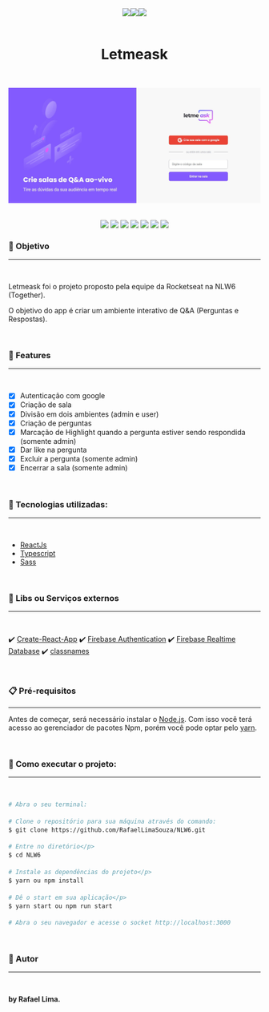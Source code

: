 <div align="center">
<img src="https://img.shields.io/badge/licence-MIT-green"/><img src="https://img.shields.io/badge/NLW-06-green"/><img src="https://img.shields.io/badge/NLW-Together-green"/>
</div>

<br/>

<h1 align="center">
Letmeask
</h1>

<br/>

![Letmeask](/src/assets/images/home.jpeg)

<br/>

<div align="center">
<a href="#Objetivo"><img src="https://img.shields.io/badge/-Sobre-%23835afd"></a>
<a href="#Features"><img src="https://img.shields.io/badge/-Features-%23835afd"></a>
<a href="#Tecnologias"><img src="https://img.shields.io/badge/%20-Tecnologias-%23835afd"></a>
<a href="#Libs"><img src="https://img.shields.io/badge/%20-Libs-%23835afd"></a>
<a href="#Requisitos"><img src="https://img.shields.io/badge/%20-Pr%C3%A9--requisitos-%23835afd"></a>
<a href="#Execucao"><img src="https://img.shields.io/badge/%20-Como%20executar-%23835afd"></a>
<a href="#Autor"><img src="https://img.shields.io/badge/%20-Autor-%23835afd"></a>
</div>

<div name="Objetivo">

### :dart: Objetivo

---

<br/>

<p fonts-size="24px">Letmeask foi o projeto proposto pela equipe da Rocketseat na NLW6 (Together).</p>
<p>O objetivo do app é criar um ambiente interativo de Q&A (Perguntas e Respostas).</p>

<br/>

<div>
<div name="Features">

### :pushpin: Features

---

<br/>

- [x] Autenticação com google
- [x] Criação de sala
- [x] Divisão em dois ambientes (admin e user)
- [x] Criação de perguntas
- [x] Marcação de Highlight quando a pergunta estiver sendo respondida (somente admin)
- [x] Dar like na pergunta
- [x] Excluir a pergunta (somente admin)
- [x] Encerrar a sala (somente admin)

<br/>

</div>

<div name="Tecnologias">

### :hammer: Tecnologias utilizadas:

---

<br/>

- [ReactJs](https://pt-br.reactjs.org/)
- [Typescript](https://www.typescriptlang.org/)
- [Sass](https://www.typescriptlang.org/)

<br/>

</div>

<div name="Libs">

### :cherries: Libs ou Serviços externos

---

<br/>

:heavy_check_mark: [Create-React-App](https://pt-br.reactjs.org/docs/create-a-new-react-app.html)
:heavy_check_mark: [Firebase Authentication](https://firebase.google.com/docs/auth)
:heavy_check_mark: [Firebase Realtime Database](https://firebase.google.com/products/realtime-database?gclid=Cj0KCQjw_dWGBhDAARIsAMcYuJyfpT3D_gW4oYzBAJAykQCoGjk-1ZKkNNUCpg_QJu6yMXUgCi6kPd8aAs29EALw_wcB&gclsrc=aw.ds)
:heavy_check_mark: [classnames](https://www.npmjs.com/package/classnames)

<br/>

</div>

<div name="Requisitos">

### :clipboard: Pré-requisitos

---

Antes de começar, será necessário instalar o [Node.js](https://nodejs.org/en/download/). Com isso você terá acesso ao gerenciador de pacotes Npm, porém você pode optar pelo [yarn](https://yarnpkg.com/).

<br/>

</div>

<div name="Execucao">

### :rocket: Como executar o projeto:

---

<br/>

```bash
# Abra o seu terminal:

# Clone o repositório para sua máquina através do comando:
$ git clone https://github.com/RafaelLimaSouza/NLW6.git

# Entre no diretório</p>
$ cd NLW6

# Instale as dependências do projeto</p>
$ yarn ou npm install

# Dê o start em sua aplicação</p>
$ yarn start ou npm run start

# Abra o seu navegador e acesse o socket http://localhost:3000
```

<br/>

</div>

<div name="Autor">

### :see_no_evil: Autor

---

<br/>

<strong>by Rafael Lima.</strong>

</div>
